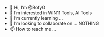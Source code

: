 - 👋 Hi, I’m @BofyG
- 👀 I’m interested in WIN11 Tools, AI Tools
- 🌱 I’m currently learning ...
- 💞️ I’m looking to collaborate on ... NOTHING
- 📫 How to reach me ...

<!---
BofyG/BofyG is a ✨ special ✨ repository because its `README.md` (this file) appears on your GitHub profile.
You can click the Preview link to take a look at your changes.
--->
